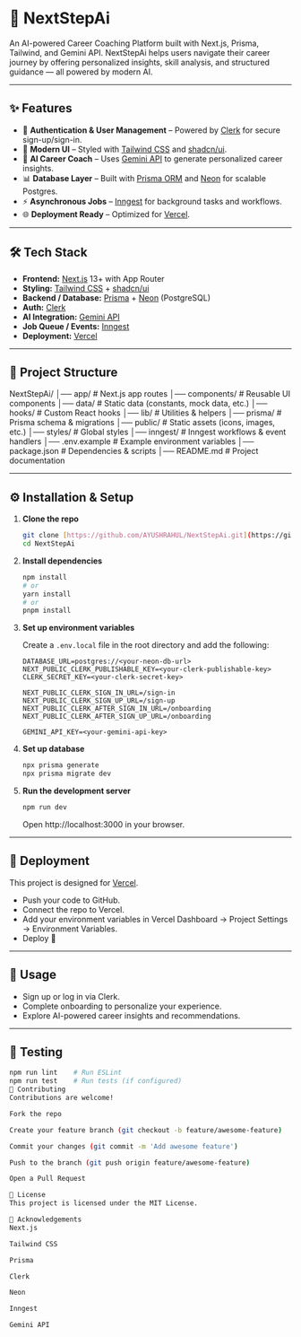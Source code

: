 # 🚀 NextStepAi

An AI-powered Career Coaching Platform built with Next.js, Prisma, Tailwind, and Gemini API. NextStepAi helps users navigate their career journey by offering personalized insights, skill analysis, and structured guidance — all powered by modern AI.

---

## ✨ Features

-   🔐 **Authentication & User Management** – Powered by [Clerk](https://clerk.com/) for secure sign-up/sign-in.
-   🎨 **Modern UI** – Styled with [Tailwind CSS](https://tailwindcss.com/) and [shadcn/ui](https://ui.shadcn.com/).
-   🧠 **AI Career Coach** – Uses [Gemini API](https://ai.google.dev/) to generate personalized career insights.
-   📊 **Database Layer** – Built with [Prisma ORM](https://www.prisma.io/) and [Neon](https://neon.tech/) for scalable Postgres.
-   ⚡ **Asynchronous Jobs** – [Inngest](https://www.inngest.com/) for background tasks and workflows.
-   🌐 **Deployment Ready** – Optimized for [Vercel](https://vercel.com/).

---

## 🛠️ Tech Stack

-   **Frontend:** [Next.js](https://nextjs.org/) 13+ with App Router
-   **Styling:** [Tailwind CSS](https://tailwindcss.com/) + [shadcn/ui](https://ui.shadcn.com/)
-   **Backend / Database:** [Prisma](https://www.prisma.io/) + [Neon](https://neon.tech/) (PostgreSQL)
-   **Auth:** [Clerk](https://clerk.com/)
-   **AI Integration:** [Gemini API](https://ai.google.dev/)
-   **Job Queue / Events:** [Inngest](https://www.inngest.com/)
-   **Deployment:** [Vercel](https://vercel.com/)

---

## 📂 Project Structure

NextStepAi/
│── app/              # Next.js app routes
│── components/       # Reusable UI components
│── data/             # Static data (constants, mock data, etc.)
│── hooks/            # Custom React hooks
│── lib/              # Utilities & helpers
│── prisma/           # Prisma schema & migrations
│── public/           # Static assets (icons, images, etc.)
│── styles/           # Global styles
│── inngest/          # Inngest workflows & event handlers
│── .env.example      # Example environment variables
│── package.json      # Dependencies & scripts
│── README.md         # Project documentation


---

## ⚙️ Installation & Setup

1.  **Clone the repo**
    ```sh
    git clone [https://github.com/AYUSHRAHUL/NextStepAi.git](https://github.com/AYUSHRAHUL/NextStepAi.git)
    cd NextStepAi
    ```

2.  **Install dependencies**
    ```sh
    npm install
    # or
    yarn install
    # or
    pnpm install
    ```

3.  **Set up environment variables**

    Create a `.env.local` file in the root directory and add the following:
    ```env
    DATABASE_URL=postgres://<your-neon-db-url>
    NEXT_PUBLIC_CLERK_PUBLISHABLE_KEY=<your-clerk-publishable-key>
    CLERK_SECRET_KEY=<your-clerk-secret-key>

    NEXT_PUBLIC_CLERK_SIGN_IN_URL=/sign-in
    NEXT_PUBLIC_CLERK_SIGN_UP_URL=/sign-up
    NEXT_PUBLIC_CLERK_AFTER_SIGN_IN_URL=/onboarding
    NEXT_PUBLIC_CLERK_AFTER_SIGN_UP_URL=/onboarding

    GEMINI_API_KEY=<your-gemini-api-key>
    ```

4.  **Set up database**
    ```sh
    npx prisma generate
    npx prisma migrate dev
    ```

5.  **Run the development server**
    ```sh
    npm run dev
    ```

    Open http://localhost:3000 in your browser.

---

## 🚀 Deployment

This project is designed for [Vercel](https://vercel.com/).

-   Push your code to GitHub.
-   Connect the repo to Vercel.
-   Add your environment variables in Vercel Dashboard → Project Settings → Environment Variables.
-   Deploy 🎉

---

## 📖 Usage

-   Sign up or log in via Clerk.
-   Complete onboarding to personalize your experience.
-   Explore AI-powered career insights and recommendations.

---

## 🧪 Testing

```sh
npm run lint    # Run ESLint
npm run test    # Run tests (if configured)
🤝 Contributing
Contributions are welcome!

Fork the repo

Create your feature branch (git checkout -b feature/awesome-feature)

Commit your changes (git commit -m 'Add awesome feature')

Push to the branch (git push origin feature/awesome-feature)

Open a Pull Request

📜 License
This project is licensed under the MIT License.

🙌 Acknowledgements
Next.js

Tailwind CSS

Prisma

Clerk

Neon

Inngest

Gemini API
